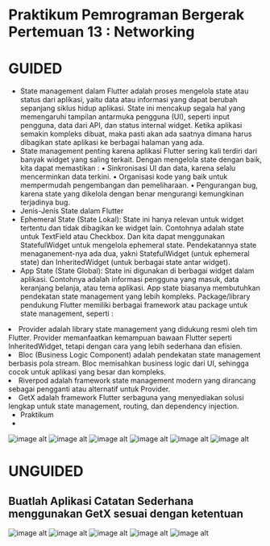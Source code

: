 # Praktikum Pemrograman Bergerak Pertemuan 13 : Networking

# GUIDED
- State management dalam Flutter adalah proses mengelola state atau status dari aplikasi, yaitu data atau informasi yang dapat berubah sepanjang siklus hidup aplikasi. State ini mencakup segala hal yang memengaruhi tampilan antarmuka pengguna (UI), seperti input pengguna, data dari API, dan status internal widget. Ketika aplikasi semakin kompleks dibuat, maka pasti akan ada saatnya dimana harus dibagikan state aplikasi ke berbagai halaman yang ada. 
- State management penting karena aplikasi Flutter sering kali terdiri dari banyak widget yang saling terkait. Dengan mengelola state dengan baik, kita dapat memastikan :
• Sinkronisasi UI dan data, karena selalu mencerminkan data terkini.
• Organisasi kode yang baik untuk mempermudah pengembangan dan pemeliharaan.
• Pengurangan bug, karena state yang dikelola dengan benar mengurangi kemungkinan terjadinya bug.
- Jenis-Jenis State dalam Flutter
- Ephemeral State (State Lokal): State ini hanya relevan untuk widget tertentu dan tidak dibagikan ke widget lain. Contohnya adalah state untuk TextField atau Checkbox. Dan kita dapat menggunakan StatefulWidget untuk mengelola ephemeral state. Pendekatannya state menaganement-nya ada dua, yakni StatefulWidget (untuk ephemeral state) dan InheritedWidget (untuk berbagai state antar widget).
- App State (State Global): State ini digunakan di berbagai widget dalam aplikasi. Contohnya adalah informasi pengguna yang masuk, data keranjang belanja, atau tema aplikasi. App state biasanya membutuhkan pendekatan state management yang lebih kompleks. Package/library pendukung Flutter memiliki berbagai framework atau package untuk state management, seperti :
<li> Provider adalah library state management yang didukung resmi oleh tim Flutter. Provider memanfaatkan kemampuan bawaan Flutter seperti InheritedWidget, tetapi dengan cara yang lebih sederhana dan efisien.
<li> Bloc (Business Logic Component) adalah pendekatan state management berbasis pola stream. Bloc memisahkan business logic dari UI, sehingga cocok untuk aplikasi yang besar dan kompleks.
<li> Riverpod adalah framework state management modern yang dirancang sebagai pengganti atau alternatif untuk Provider. 
<li> GetX adalah framework Flutter serbaguna yang menyediakan solusi lengkap untuk state management, routing, dan dependency injection. 

- Praktikum
- 
![image alt](https://github.com/chairulanam1605/Praktikum_PPB/blob/main/GUIDED13_1.png)
![image alt](https://github.com/chairulanam1605/Praktikum_PPB/blob/main/GUIDED13_2.png)
![image alt](https://github.com/chairulanam1605/Praktikum_PPB/blob/main/GUIDED13_3.png)
![image alt](https://github.com/chairulanam1605/Praktikum_PPB/blob/main/GUIDED13_4.png)
![image alt](https://github.com/chairulanam1605/Praktikum_PPB/blob/main/GUIDED13_5.png)
![image alt](https://github.com/chairulanam1605/Praktikum_PPB/blob/main/GUIDED13_6.png)
# UNGUIDED
Buatlah Aplikasi Catatan Sederhana menggunakan GetX sesuai dengan ketentuan
- 
![image alt](https://github.com/chairulanam1605/Praktikum_PPB/blob/main/UNGUIDED13_1.png)
![image alt](https://github.com/chairulanam1605/Praktikum_PPB/blob/main/UNGUIDED13_2.png)
![image alt](https://github.com/chairulanam1605/Praktikum_PPB/blob/main/UNGUIDED13_3.png)
![image alt](https://github.com/chairulanam1605/Praktikum_PPB/blob/main/UNGUIDED13_4.png)
![image alt](https://github.com/chairulanam1605/Praktikum_PPB/blob/main/UNGUIDED13_5.png)
